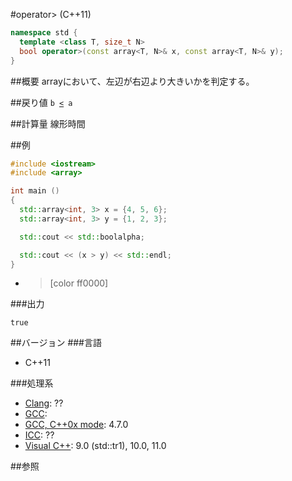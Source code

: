 #operator> (C++11)
```cpp
namespace std {
  template <class T, size_t N>
  bool operator>(const array<T, N>& x, const array<T, N>& y);
}
```

##概要
arrayにおいて、左辺が右辺より大きいかを判定する。


##戻り値
`b `[`<`](./less.md)` a`


##計算量
線形時間


##例
```cpp
#include <iostream>
#include <array>

int main ()
{
  std::array<int, 3> x = {4, 5, 6};
  std::array<int, 3> y = {1, 2, 3};

  std::cout << std::boolalpha;

  std::cout << (x > y) << std::endl;
}
```
* >[color ff0000]


###出力
```
true
```


##バージョン
###言語
- C++11

###処理系
- [Clang](/implementation#clang.md): ??
- [GCC](/implementation#gcc.md): 
- [GCC, C++0x mode](/implementation#gcc.md): 4.7.0
- [ICC](/implementation#icc.md): ??
- [Visual C++](/implementation#visual_cpp.md): 9.0 (std::tr1), 10.0, 11.0


##参照

